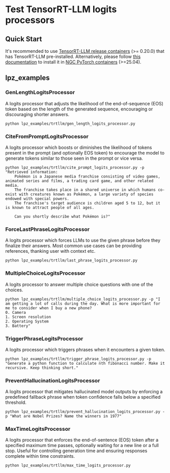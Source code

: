 # Test TensorRT-LLM logits processors

## Quick Start

It's recommended to use [TensorRT-LLM release containers](https://catalog.ngc.nvidia.com/orgs/nvidia/teams/tensorrt-llm/containers/release/tags) (>= 0.20.0) that has TensorRT-LLM pre-installed.
Alternatively, please follow [this documentation](https://nvidia.github.io/TensorRT-LLM/installation/linux.html) to install it in [NGC PyTorch containers](https://catalog.ngc.nvidia.com/orgs/nvidia/containers/pytorch/tags) (>=25.04).

## lpz_examples

### GenLengthLogitsProcessor
A logits processor that adjusts the likelihood of the end-of-sequence (EOS) token based on the length of the generated sequence, encouraging or discouraging shorter answers.
```
python lpz_examples/trtllm/gen_length_logits_processor.py 
```

### CiteFromPromptLogitsProcessor
A logits processor which boosts or diminishes the likelihood of tokens present in the prompt (and optionally EOS token) to encourage the model to generate tokens similar to those seen in the prompt or vice versa.
```
python lpz_examples/trtllm/cite_prompt_logits_processor.py -p "Retrieved information:
    Pokémon is a Japanese media franchise consisting of video games, animated series and films, a trading card game, and other related media. 
    The franchise takes place in a shared universe in which humans co-exist with creatures known as Pokémon, a large variety of species endowed with special powers. 
    The franchise's target audience is children aged 5 to 12, but it is known to attract people of all ages.
    
    Can you shortly describe what Pokémon is?"
```

### ForceLastPhraseLogitsProcessor
A logits processor which forces LLMs to use the given phrase before they finalize their answers. Most common use cases can be providing references, thanking user with context etc.
```
python lpz_examples/trtllm/last_phrase_logits_processor.py
```

### MultipleChoiceLogitsProcessor
A logits processor to answer multiple choice questions with one of the choices.
```
python lpz_examples/trtllm/multiple_choice_logits_processor.py -p "I am getting a lot of calls during the day. What is more important for me to consider when I buy a new phone?
0. Camera
1. Screen resolution
2. Operating System
3. Battery"
```

### TriggerPhraseLogitsProcessor
A logits processor which triggers phrases when it encounters a given token.
```
python lpz_examples/trtllm/trigger_phrase_logits_processor.py -p "Generate a python function to calculate nth fibonacci number. Make it recursive. Keep thinking short."
```

### PreventHallucinationLogitsProcessor
A logits processor that mitigates hallucinated model outputs by enforcing a predefined fallback phrase when token confidence falls below a specified threshold.
```
python lpz_examples/trtllm/prevent_hallucination_logits_processor.py -p "What are Nobel Prizes? Name the winners in 1977"
```

### MaxTimeLogitsProcessor
A logits processor that enforces the end-of-sentence (EOS) token after a specified maximum time passes, optionally waiting for a new line or a full stop. Useful for controlling generation time and ensuring responses complete within time constraints.
```
python lpz_examples/trtllm/max_time_logits_processor.py 
```
